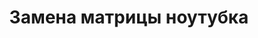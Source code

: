 ---
layout: index
title: Замена матрицы ноутубка
breadcrumbs:
  - name: Услуги
    url: /services/
  - name: Ремонт устройств
    url: /services/device/
breadcrumbCurrent: true
---